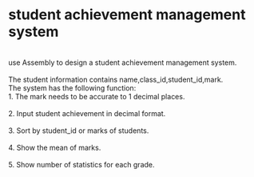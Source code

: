 # student achievement management system
<br>use Assembly to design a student achievement management system.</br>
<br>The student information contains name,class_id,student_id,mark.
<br>The system has the following function:
<br>1.	The mark needs to be accurate to 1 decimal places.</br>
<br>2.	Input student achievement in decimal format.</br>
<br>3.	Sort by student_id or marks of students.</br>
<br>4.	Show the mean of marks.</br>
<br>5.	Show number of statistics for each grade.</br>
